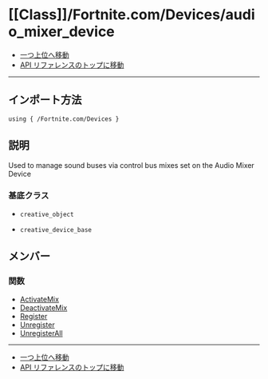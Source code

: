 # [[Class]]/Fortnite.com/Devices/audio_mixer_device

- [一つ上位へ移動](../main.md)
- [API リファレンスのトップに移動](../../../main.md)

---

## インポート方法

```verse
using { /Fortnite.com/Devices }
```

## 説明

Used to manage sound buses via control bus mixes set on the Audio Mixer Device

### 基底クラス

- `creative_object`

- `creative_device_base`

## メンバー

### 関数

- [ActivateMix](./F_ActivateMix/main.md)
- [DeactivateMix](./F_DeactivateMix/main.md)
- [Register](./F_Register/main.md)
- [Unregister](./F_Unregister/main.md)
- [UnregisterAll](./F_UnregisterAll/main.md)

---

- [一つ上位へ移動](../main.md)
- [API リファレンスのトップに移動](../../../main.md)
